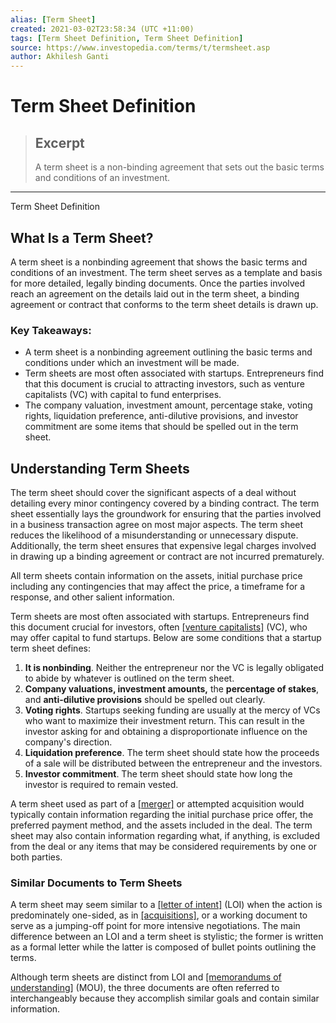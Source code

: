 ```yaml
---
alias: [Term Sheet]
created: 2021-03-02T23:58:34 (UTC +11:00)
tags: [Term Sheet Definition, Term Sheet Definition]
source: https://www.investopedia.com/terms/t/termsheet.asp
author: Akhilesh Ganti
---
```


# Term Sheet Definition

> ## Excerpt
> A term sheet is a non-binding agreement that sets out the basic terms and conditions of an investment.

---

Term Sheet Definition
## What Is a Term Sheet?

A term sheet is a nonbinding agreement that shows the basic terms and conditions of an investment. The term sheet serves as a template and basis for more detailed, legally binding documents. Once the parties involved reach an agreement on the details laid out in the term sheet, a binding agreement or contract that conforms to the term sheet details is drawn up.

### Key Takeaways:

-   A term sheet is a nonbinding agreement outlining the basic terms and conditions under which an investment will be made.
-   Term sheets are most often associated with startups. Entrepreneurs find that this document is crucial to attracting investors, such as venture capitalists (VC) with capital to fund enterprises.
-   The company valuation, investment amount, percentage stake, voting rights, liquidation preference, anti-dilutive provisions, and investor commitment are some items that should be spelled out in the term sheet.

## Understanding Term Sheets

The term sheet should cover the significant aspects of a deal without detailing every minor contingency covered by a binding contract. The term sheet essentially lays the groundwork for ensuring that the parties involved in a business transaction agree on most major aspects. The term sheet reduces the likelihood of a misunderstanding or unnecessary dispute. Additionally, the term sheet ensures that expensive legal charges involved in drawing up a binding agreement or contract are not incurred prematurely.

All term sheets contain information on the assets, initial purchase price including any contingencies that may affect the price, a timeframe for a response, and other salient information.

Term sheets are most often associated with startups. Entrepreneurs find this document crucial for investors, often [[venture capitalists]](https://www.investopedia.com/terms/v/venturecapital.asp) (VC), who may offer capital to fund startups. Below are some conditions that a startup term sheet defines:

1.  **It is nonbinding**. Neither the entrepreneur nor the VC is legally obligated to abide by whatever is outlined on the term sheet.
2.  **Company valuations, investment amounts,** the **percentage of stakes**, and **anti-dilutive provisions** should be spelled out clearly.
3.  **Voting rights**. Startups seeking funding are usually at the mercy of VCs who want to maximize their investment return. This can result in the investor asking for and obtaining a disproportionate influence on the company's direction.
4.  **Liquidation preference**. The term sheet should state how the proceeds of a sale will be distributed between the entrepreneur and the investors.
5.  **Investor commitment**. The term sheet should state how long the investor is required to remain vested.

A term sheet used as part of a [[merger]](https://www.investopedia.com/terms/m/merger.asp) or attempted acquisition would typically contain information regarding the initial purchase price offer, the preferred payment method, and the assets included in the deal. The term sheet may also contain information regarding what, if anything, is excluded from the deal or any items that may be considered requirements by one or both parties.

### Similar Documents to Term Sheets

A term sheet may seem similar to a [[letter of intent]](https://www.investopedia.com/terms/l/letterofintent.asp) (LOI) when the action is predominately one-sided, as in [[acquisitions]](https://www.investopedia.com/terms/a/acquisition.asp), or a working document to serve as a jumping-off point for more intensive negotiations. The main difference between an LOI and a term sheet is stylistic; the former is written as a formal letter while the latter is composed of bullet points outlining the terms.

Although term sheets are distinct from LOI and [[memorandums of understanding]](https://www.investopedia.com/terms/m/mou.asp) (MOU), the three documents are often referred to interchangeably because they accomplish similar goals and contain similar information.
